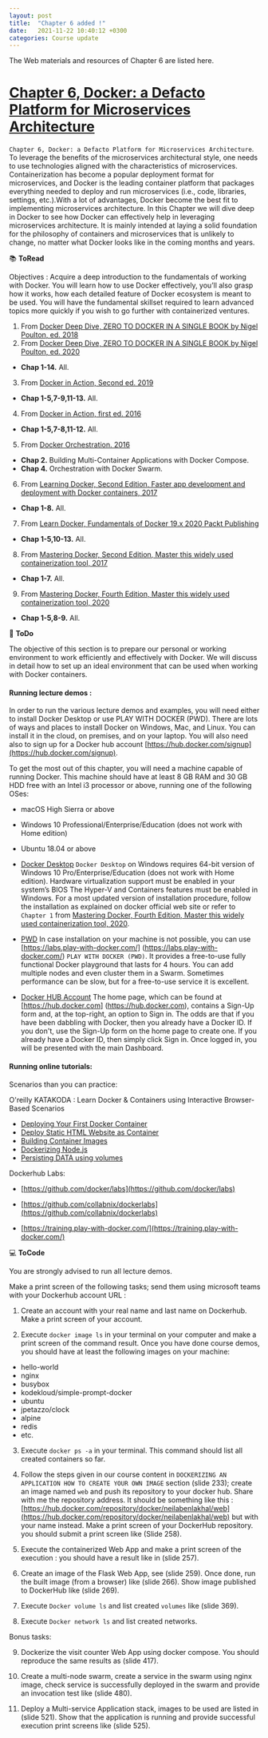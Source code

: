 ```yaml
---
layout: post
title:  "Chapter 6 added !"
date:   2021-11-22 10:40:12 +0300
categories: Course update
---
```


The Web materials and resources of Chapter 6 are listed here.

# [Chapter 6, Docker: a Defacto Platform for Microservices Architecture](https://github.com/neilabenlakhal/neilabenlakhal.github.io/tree/master/2020-2021Lecture/SOC/Chapter_6) 

`Chapter 6, Docker: a Defacto Platform for Microservices Architecture`.  To leverage the benefits of the microservices architectural style, one needs to use technologies aligned with the characteristics of microservices. Containerization has become a popular deployment format for microservices, and Docker is the leading container platform that packages everything needed to deploy and run microservices (i.e., code, libraries, settings, etc.).With a lot of advantages, Docker become the best fit to implementing microservices architecture. In this Chapter we will dive deep in Docker to see how Docker can effectively help in leveraging microservices architecture. It is mainly intended at laying a solid foundation for the philosophy of containers and microservices that is unlikely to change, no matter what Docker looks like in the coming months and years.


📚 **ToRead**

Objectives :  Acquire a deep introduction to the fundamentals of working with Docker. You  will learn how to use Docker effectively, you’ll also grasp how it works, how each detailed feature of Docker ecosystem is meant to be used. You will have the fundamental skillset required to learn advanced topics more quickly if you wish to go further with containerized ventures.

1. From [Docker Deep Dive, ZERO TO DOCKER IN A SINGLE BOOK by Nigel Poulton, ed. 2018](https://github.com/neilabenlakhal/neilabenlakhal.github.io/blob/master/2020-2021Lecture/SOC/Chapter6/ToRead/1Docker%20Deep%20Dive%20by%20Nigel%20Poulton.pdf)
2. From [Docker Deep Dive, ZERO TO DOCKER IN A SINGLE BOOK by Nigel Poulton, ed. 2020](https://github.com/neilabenlakhal/neilabenlakhal.github.io/blob/master/2020-2021Lecture/SOC/Chapter6/ToRead/2Docker%20Deep%20Dive%20by%20Nigel%20Poulton.pdf)
  * **Chap 1-14.** All.
3. From [Docker in Action, Second ed. 2019](https://github.com/neilabenlakhal/neilabenlakhal.github.io/blob/master/2020-2021Lecture/SOC/Chapter6/ToRead/3.pdf)
  * **Chap 1-5,7-9,11-13.** All.
4. From [Docker in Action, first ed. 2016](https://github.com/neilabenlakhal/neilabenlakhal.github.io/blob/master/2020-2021Lecture/SOC/Chapter6/ToRead/4.pdf)
  * **Chap 1-5,7-8,11-12.** All.
5. From [Docker Orchestration. 2016](https://github.com/neilabenlakhal/neilabenlakhal.github.io/blob/master/2020-2021Lecture/SOC/Chapter6/ToRead/5.pdf)
  * **Chap 2.** Building Multi-Container Applications with Docker Compose.
  * **Chap 4.** Orchestration with Docker Swarm.
6. From [Learning Docker, Second Edition, Faster app development and deployment with Docker containers, 2017](https://github.com/neilabenlakhal/neilabenlakhal.github.io/blob/master/2020-2021Lecture/SOC/Chapter6/ToRead/6.pdf)
  * **Chap 1-8.** All.
7. From [Learn Docker, Fundamentals of Docker 19.x 2020 Packt Publishing](https://github.com/neilabenlakhal/neilabenlakhal.github.io/blob/master/2020-2021Lecture/SOC/Chapter6/ToRead/7.pdf)
  * **Chap 1-5,10-13.** All.

8. From [Mastering Docker, Second Edition, Master this widely used containerization tool, 2017](https://github.com/neilabenlakhal/neilabenlakhal.github.io/blob/master/2020-2021Lecture/SOC/Chapter6/ToRead/8.pdf)
  * **Chap 1-7.** All.

9. From [Mastering Docker, Fourth Edition, Master this widely used containerization tool, 2020](https://github.com/neilabenlakhal/neilabenlakhal.github.io/blob/master/2020-2021Lecture/SOC/Chapter6/ToRead/9.pdf)
  * **Chap 1-5,8-9.** All.


📝 **ToDo**

The objective of this section is to prepare our personal or working environment to work efficiently and effectively with Docker. We will discuss in detail how to set up an ideal environment that can be used when working with Docker containers.

#### Running lecture demos :

In order to run the various lecture demos and examples, you will need either to install Docker Desktop or use PLAY WITH DOCKER (PWD). There are lots of ways and places to install Docker on Windows, Mac, and Linux. You can install it in the cloud, on premises, and on your laptop. You will also need also to sign up for a Docker hub account [https://hub.docker.com/signup](https://hub.docker.com/signup).

To get the most out of this chapter, you will need a machine capable of running Docker. This machine should have at least 8 GB RAM and 30 GB HDD free with an Intel i3 processor or above, running one of the following OSes:
   - macOS High Sierra or above 
   - Windows 10 Professional/Enterprise/Education (does not work with Home edition)
   - Ubuntu 18.04 or above

- [Docker Desktop](https://www.docker.com/products/docker-desktop)
    `Docker Desktop` on Windows requires 64-bit version of Windows 10 Pro/Enterprise/Education (does not work with Home edition).  Hardware virtualization support must be enabled in your system’s BIOS The Hyper-V and Containers features must be enabled in Windows. For a most updated version of installation procedure, follow the installation as explained on docker official web site or refer to `Chapter 1` from [Mastering Docker, Fourth Edition, Master this widely used containerization tool, 2020](https://github.com/neilabenlakhal/neilabenlakhal.github.io/blob/master/2020-2021Lecture/SOC/Chapter6/ToRead/9.pdf).


- [PWD](https://www.docker.com/play-with-docker)
    In case installation on your machine is not possible, you can use [https://labs.play-with-docker.com/] (https://labs.play-with-docker.com/) `PLAY WITH DOCKER (PWD)`. It provides a free-to-use fully functional Docker playground that lasts for 4 hours. You can add multiple nodes and even cluster them in a Swarm. Sometimes performance can be slow, but for a free-to-use service it is excellent.

- [Docker HUB Account](https://hub.docker.com) 
    The home page, which can be found at [https://hub.docker.com] (https://hub.docker.com), contains a Sign-Up form and, at the top-right, an option to Sign in. The  odds are that if you have been dabbling with Docker, then you already have a Docker ID. If you don't, use the Sign-Up form on the home page to create one. If you already have a Docker ID, then simply click Sign in. Once logged in, you will be presented with the main Dashboard.

#### Running online tutorials: 

Scenarios than you can practice: 

O'reilly KATAKODA : Learn Docker & Containers using Interactive Browser-Based Scenarios

- [Deploying Your First Docker Container](https://www.katacoda.com/courses/docker/deploying-first-container)
- [Deploy Static HTML Website as Container](https://www.katacoda.com/courses/docker/create-nginx-static-web-server)
- [Building Container Images](https://www.katacoda.com/courses/docker/2)
- [Dockerizing Node.js](https://www.katacoda.com/courses/docker/3)
- [Persisting DATA using volumes](https://www.katacoda.com/courses/docker/persisting-data-using-volumes)

Dockerhub Labs: 
- [https://github.com/docker/labs](https://github.com/docker/labs)

- [https://github.com/collabnix/dockerlabs](https://github.com/collabnix/dockerlabs)

- [https://training.play-with-docker.com/](https://training.play-with-docker.com/)


💻 **ToCode**

You are strongly advised to run all lecture demos. 

Make a print screen of the following tasks; send them using microsoft teams with your Dockerhub account URL :

1. Create an account with your real name and last name on Dockerhub. Make a print screen of your account.

2. Execute `docker image ls` in your terminal on your computer and make a print screen of the command result. Once you have done course demos, you should have at least the following images on your machine:  

* hello-world
* nginx
* busybox
* kodekloud/simple-prompt-docker
* ubuntu
* jpetazzo/clock
* alpine
* redis
* etc.

3. Execute `docker ps -a` in your terminal. This command should list all created containers so far.

4. Follow the steps given in our course content in `DOCKERIZING AN APPLICATION HOW TO CREATE YOUR OWN IMAGE` section (slide 233); create an image named `web` and push its repository to your docker hub. Share with me the repository address. It should be something like this : [https://hub.docker.com/repository/docker/neilabenlakhal/web](https://hub.docker.com/repository/docker/neilabenlakhal/web) but with your name instead. Make a print screen of your DockerHub repository. you should submit a print screen like (Slide 258).

5. Execute the containerized Web App and make a print screen of the execution : you should have a result like in (slide 257).


6. Create an image of the Flask Web App, see (slide 259). Once done, run the built image (from a browser) like (slide 266). Show image published to DockerHub like (slide 269).

7. Execute `Docker volume ls` and list created `volumes` like (slide 369).

8. Execute `Docker network ls` and list created networks. 

Bonus tasks: 

9. Dockerize the visit counter Web App using docker compose. You should reproduce the same results as (slide 417).

10. Create a multi-node swarm, create a service in the swarm using nginx image, check service is successfully deployed in the swarm and provide an invocation test like (slide 480).

11. Deploy a Multi-service Application stack, images to be used are listed in (slide 521). Show that the application is running and provide successful execution print screens like (slide 525).


<!-- ## Additional resources :   

Essential microservices online resources:

- 🔗 [http://martinfowler.com/articles/microservices.html](http://martinfowler.com/articles/microservices.html)
- 🔗 [https://microservices.io](https://microservices.io)
- 🔗 [https://www.ibm.com/cloud/learn/microservices](https://www.ibm.com/cloud/learn/microservices)
- 🔗 [https://www.nginx.com/blog/introduction-to-microservices/](https://www.nginx.com/blog/introduction-to-microservices/) -->

<!-- 
## Chapter Videos :

[Youtube video lecture Section 1: Docker History?](https://youtu.be/kXqj2pDxnQk)

<iframe width="560" height="315" src="https://www.youtube.com/embed/kXqj2pDxnQk" frameborder="0" allow="accelerometer; autoplay; clipboard-write; encrypted-media; gyroscope; picture-in-picture" allowfullscreen></iframe>

[Youtube video lecture Section 2: Docker Ecosystem](https://youtu.be/MRejC4fuFzs)

<iframe width="560" height="315" src="https://www.youtube.com/embed/MRejC4fuFzs" frameborder="0" allow="accelerometer; autoplay; clipboard-write; encrypted-media; gyroscope; picture-in-picture" allowfullscreen></iframe>



[Youtube video lecture Section 3: Installing Docker and Running our first container](https://youtu.be/4Iwg0YUHUQc)

<iframe width="560" height="315" src="https://www.youtube.com/embed/4Iwg0YUHUQc" frameborder="0" allow="accelerometer; autoplay; clipboard-write; encrypted-media; gyroscope; picture-in-picture" allowfullscreen></iframe>


[Youtube video lecture Section 4: Docker Commands - more details](https://youtu.be/3tALzp_W9r8)

<iframe width="560" height="315" src="https://www.youtube.com/embed/3tALzp_W9r8" frameborder="0" allow="accelerometer; autoplay; clipboard-write; encrypted-media; gyroscope; picture-in-picture" allowfullscreen></iframe>

[Youtube video lecture Section 5: Docker containers - running modes ](https://youtu.be/0E-XqPHyaIE)

<iframe width="560" height="315" src="https://www.youtube.com/embed/0E-XqPHyaIE" frameborder="0" allow="accelerometer; autoplay; clipboard-write; encrypted-media; gyroscope; picture-in-picture" allowfullscreen></iframe>

[Youtube video lecture Section 6: Manipulating images](https://youtu.be/Y9ER5lBbuY0)

<iframe width="560" height="315" src="https://www.youtube.com/embed/Y9ER5lBbuY0" frameborder="0" allow="accelerometer; autoplay; clipboard-write; encrypted-media; gyroscope; picture-in-picture" allowfullscreen></iframe> -->